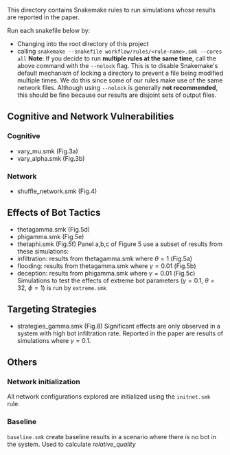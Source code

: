This directory contains Snakemake rules to run simulations whose results are reported in the paper.
 
Run each snakefile below by: 
- Changing into the root directory of this project 
- calling `snakemake --snakefile workflow/rules/<rule-name>.smk --cores all`
**Note**: If you decide to run __multiple rules at the same time__, call the above command with the `--nolock` flag. This is to disable Snakemake's default mechanism of locking a directory to prevent a file being modified multiple times. We do this since some of our rules make use of the same network files.
Although using `--nolock` is generally __not recommended__, this should be fine because our results are disjoint sets of output files.

## Cognitive and Network Vulnerabilities
### Cognitive 
- vary_mu.smk (Fig.3a)
- vary_alpha.smk (Fig.3b)

### Network
- shuffle_network.smk (Fig.4)

## Effects of Bot Tactics
- thetagamma.smk (Fig.5d)
- phigamma.smk (Fig.5e)
- thetaphi.smk (Fig.5f)
Panel a,b,c of Figure 5 use a subset of results from these simulations: 
- infiltration: results from thetagamma.smk where $\theta=1$ (Fig.5a)
- flooding: results from thetagamma.smk where $\gamma=0.01$ (Fig.5b)
- deception: results from phigamma.smk where $\gamma=0.01$ (Fig.5c)
Simulations to test the effects of extreme bot parameters ($\gamma=0.1$, $\theta=32$, $\phi=1$) is run by `extreme.smk`

## Targeting Strategies 
- strategies_gamma.smk (Fig.8)
Significant effects are only observed in a system with high bot infiltration rate. Reported in the paper are results of simulations where $\gamma=0.1$.

## Others
### Network initialization 
All network configurations explored are initialized using the `initnet.smk` rule. 

### Baseline 
`baseline.smk` create baseline results in a scenario where there is no bot in the system. Used to calculate _relative_quality_
